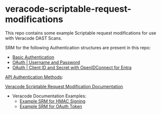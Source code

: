 # veracode-scriptable-request-modifications #
This repo contains some example Scriptable request modifications for use with Veracode DAST Scans. 

SRM for the following Authentication structures are present in this repo:
  - [Basic Authentication](SRM-basic_auth.js)
  - [OAuth | Username and Password](SRM-OAUTH.js)
  - [OAuth | Client ID and Secret with OpenIDConnect for Entra](SRM-OAUTH_Azure_OIDC.js)


[API Authentication Methods](https://docs.veracode.com/r/API_Scanning_Authentication_Methods):

[Veracode Scriptable Request Modification Documentation](https://docs.veracode.com/r/Example_Script_for_Scriptable_Request_Modification_Authentication)
  - Veracode Documentation Examples:
    - [Example SRM for HMAC Signing](https://docs.veracode.com/r/Example_SRM_Script_for_HMAC_Signing)
    - [Example SRM for OAuth Token ](https://docs.veracode.com/r/Example_SRM_Script_for_OAuth_Token_Authorization)
